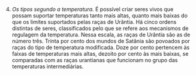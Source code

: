 ﻿4. <em>Os tipos segundo a temperatura.</em> É possível criar seres vivos que possam suportar temperaturas tanto mais altas, quanto mais baixas do que os limites suportados pelas raças de Urântia. Há cinco ordens distintas de seres, classificados pelo que se refere aos mecanismos de regulagem da temperatura. Nessa escala, as raças de Urântia são as de número três. Trinta por cento dos mundos de Satânia são povoados por raças do tipo de temperatura modificada. Doze por cento pertencem às faixas de temperaturas mais altas, dezoito por cento às mais baixas, se comparadas com as raças urantianas que funcionam no grupo das temperaturas intermediárias.